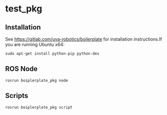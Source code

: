 # test_pkg

## Installation

See https://gitlab.com/uva-robotics/boilerplate for installation instructions.If you are running Ubuntu x64:
```
sudo apt-get install python-pip python-dev
```

## ROS Node

```
rosrun boiplerplate_pkg node
```

## Scripts

```
rosrun boiplerplate_pkg script
```
